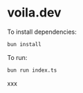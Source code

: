 # voila.dev

To install dependencies:

```bash
bun install
```

To run:

```bash
bun run index.ts
```

xxx